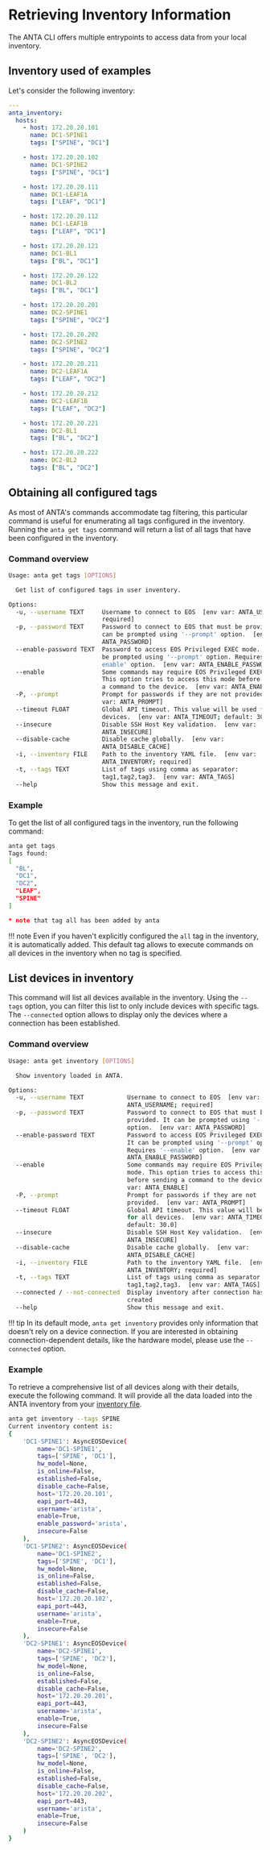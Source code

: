 <!--
  ~ Copyright (c) 2023-2024 Arista Networks, Inc.
  ~ Use of this source code is governed by the Apache License 2.0
  ~ that can be found in the LICENSE file.
  -->

# Retrieving Inventory Information

The ANTA CLI offers multiple entrypoints to access data from your local inventory.

## Inventory used of examples

Let's consider the following inventory:

```yaml
---
anta_inventory:
  hosts:
    - host: 172.20.20.101
      name: DC1-SPINE1
      tags: ["SPINE", "DC1"]

    - host: 172.20.20.102
      name: DC1-SPINE2
      tags: ["SPINE", "DC1"]

    - host: 172.20.20.111
      name: DC1-LEAF1A
      tags: ["LEAF", "DC1"]

    - host: 172.20.20.112
      name: DC1-LEAF1B
      tags: ["LEAF", "DC1"]

    - host: 172.20.20.121
      name: DC1-BL1
      tags: ["BL", "DC1"]

    - host: 172.20.20.122
      name: DC1-BL2
      tags: ["BL", "DC1"]

    - host: 172.20.20.201
      name: DC2-SPINE1
      tags: ["SPINE", "DC2"]

    - host: 172.20.20.202
      name: DC2-SPINE2
      tags: ["SPINE", "DC2"]

    - host: 172.20.20.211
      name: DC2-LEAF1A
      tags: ["LEAF", "DC2"]

    - host: 172.20.20.212
      name: DC2-LEAF1B
      tags: ["LEAF", "DC2"]

    - host: 172.20.20.221
      name: DC2-BL1
      tags: ["BL", "DC2"]

    - host: 172.20.20.222
      name: DC2-BL2
      tags: ["BL", "DC2"]
```

## Obtaining all configured tags

As most of ANTA's commands accommodate tag filtering, this particular command is useful for enumerating all tags configured in the inventory. Running the `anta get tags` command will return a list of all tags that have been configured in the inventory.

### Command overview

```bash
Usage: anta get tags [OPTIONS]

  Get list of configured tags in user inventory.

Options:
  -u, --username TEXT     Username to connect to EOS  [env var: ANTA_USERNAME;
                          required]
  -p, --password TEXT     Password to connect to EOS that must be provided. It
                          can be prompted using '--prompt' option.  [env var:
                          ANTA_PASSWORD]
  --enable-password TEXT  Password to access EOS Privileged EXEC mode. It can
                          be prompted using '--prompt' option. Requires '--
                          enable' option.  [env var: ANTA_ENABLE_PASSWORD]
  --enable                Some commands may require EOS Privileged EXEC mode.
                          This option tries to access this mode before sending
                          a command to the device.  [env var: ANTA_ENABLE]
  -P, --prompt            Prompt for passwords if they are not provided.  [env
                          var: ANTA_PROMPT]
  --timeout FLOAT         Global API timeout. This value will be used for all
                          devices.  [env var: ANTA_TIMEOUT; default: 30.0]
  --insecure              Disable SSH Host Key validation.  [env var:
                          ANTA_INSECURE]
  --disable-cache         Disable cache globally.  [env var:
                          ANTA_DISABLE_CACHE]
  -i, --inventory FILE    Path to the inventory YAML file.  [env var:
                          ANTA_INVENTORY; required]
  -t, --tags TEXT         List of tags using comma as separator:
                          tag1,tag2,tag3.  [env var: ANTA_TAGS]
  --help                  Show this message and exit.
```

### Example

To get the list of all configured tags in the inventory, run the following command:

```bash
anta get tags
Tags found:
[
  "BL",
  "DC1",
  "DC2",
  "LEAF",
  "SPINE"
]

* note that tag all has been added by anta
```

!!! note
    Even if you haven't explicitly configured the `all` tag in the inventory, it is automatically added. This default tag allows to execute commands on all devices in the inventory when no tag is specified.

## List devices in inventory

This command will list all devices available in the inventory. Using the `--tags` option, you can filter this list to only include devices with specific tags. The `--connected` option allows to display only the devices where a connection has been established.

### Command overview

```bash
Usage: anta get inventory [OPTIONS]

  Show inventory loaded in ANTA.

Options:
  -u, --username TEXT            Username to connect to EOS  [env var:
                                 ANTA_USERNAME; required]
  -p, --password TEXT            Password to connect to EOS that must be
                                 provided. It can be prompted using '--prompt'
                                 option.  [env var: ANTA_PASSWORD]
  --enable-password TEXT         Password to access EOS Privileged EXEC mode.
                                 It can be prompted using '--prompt' option.
                                 Requires '--enable' option.  [env var:
                                 ANTA_ENABLE_PASSWORD]
  --enable                       Some commands may require EOS Privileged EXEC
                                 mode. This option tries to access this mode
                                 before sending a command to the device.  [env
                                 var: ANTA_ENABLE]
  -P, --prompt                   Prompt for passwords if they are not
                                 provided.  [env var: ANTA_PROMPT]
  --timeout FLOAT                Global API timeout. This value will be used
                                 for all devices.  [env var: ANTA_TIMEOUT;
                                 default: 30.0]
  --insecure                     Disable SSH Host Key validation.  [env var:
                                 ANTA_INSECURE]
  --disable-cache                Disable cache globally.  [env var:
                                 ANTA_DISABLE_CACHE]
  -i, --inventory FILE           Path to the inventory YAML file.  [env var:
                                 ANTA_INVENTORY; required]
  -t, --tags TEXT                List of tags using comma as separator:
                                 tag1,tag2,tag3.  [env var: ANTA_TAGS]
  --connected / --not-connected  Display inventory after connection has been
                                 created
  --help                         Show this message and exit.
```


!!! tip
    In its default mode, `anta get inventory` provides only information that doesn't rely on a device connection. If you are interested in obtaining connection-dependent details, like the hardware model, please use the `--connected` option.

### Example

To retrieve a comprehensive list of all devices along with their details, execute the following command. It will provide all the data loaded into the ANTA inventory from your [inventory file](../usage-inventory-catalog.md).

```bash
anta get inventory --tags SPINE
Current inventory content is:
{
    'DC1-SPINE1': AsyncEOSDevice(
        name='DC1-SPINE1',
        tags=['SPINE', 'DC1'],
        hw_model=None,
        is_online=False,
        established=False,
        disable_cache=False,
        host='172.20.20.101',
        eapi_port=443,
        username='arista',
        enable=True,
        enable_password='arista',
        insecure=False
    ),
    'DC1-SPINE2': AsyncEOSDevice(
        name='DC1-SPINE2',
        tags=['SPINE', 'DC1'],
        hw_model=None,
        is_online=False,
        established=False,
        disable_cache=False,
        host='172.20.20.102',
        eapi_port=443,
        username='arista',
        enable=True,
        insecure=False
    ),
    'DC2-SPINE1': AsyncEOSDevice(
        name='DC2-SPINE1',
        tags=['SPINE', 'DC2'],
        hw_model=None,
        is_online=False,
        established=False,
        disable_cache=False,
        host='172.20.20.201',
        eapi_port=443,
        username='arista',
        enable=True,
        insecure=False
    ),
    'DC2-SPINE2': AsyncEOSDevice(
        name='DC2-SPINE2',
        tags=['SPINE', 'DC2'],
        hw_model=None,
        is_online=False,
        established=False,
        disable_cache=False,
        host='172.20.20.202',
        eapi_port=443,
        username='arista',
        enable=True,
        insecure=False
    )
}
```

